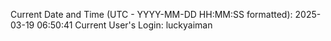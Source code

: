 Current Date and Time (UTC - YYYY-MM-DD HH:MM:SS formatted): 2025-03-19 06:50:41
Current User's Login: luckyaiman
